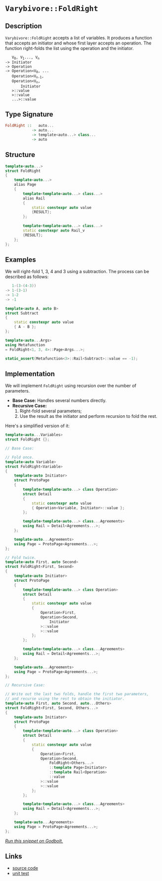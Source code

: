 <!-- Copyright 2024 Feng Mofan
SPDX-License-Identifier: Apache-2.0 -->

# `Varybivore::FoldRight`

## Description

`Varybivore::FoldRight` accepts a list of variables.
It produces a function that accepts an initiator and whose first layer accepts an operation.
The function right-folds the list using the operation and the initiator.
<pre><code>   V<sub>0</sub>, V<sub>1</sub>..., V<sub>n</sub>
-> Initiator
-> Operation
-> Operation&lt;V<sub>0</sub>, ...
   Operation&lt;V<sub>n-1</sub>,
   Operation&lt;V<sub>n</sub>,
       Initiator
   &gt;::value
   &gt;::value
   ...&gt;::value</code></pre>

## Type Signature

```Haskell
FoldRight ::   auto...
            -> auto...
            -> template<auto...> class...
            -> auto
```

## Structure

```C++
template<auto...>
struct FoldRight
{
    template<auto...>
    alias Page
    {
        template<template<auto...> class...>
        alias Rail
        {
            static constexpr auto value
            {RESULT};
        };
        
        template<template<auto...> class...>
        static constexpr auto Rail_v
        {RESULT};
    };
};
```

## Examples

We will right-fold 1, 3, 4 and 3 using a subtraction.
The process can be described as follows:

```C++
   1-(3-(4-3))
-> 1-(3-1)
-> 1-2
-> -1
```

```C++
template<auto A, auto B>
struct Subtract
{
    static constexpr auto value
    { A - B };
};

template<auto...Args>
using Metafunction 
= FoldRight<1, 3, 4>::Page<Args...>;

static_assert(Metafunction<3>::Rail<Subtract>::value == -1);
```

## Implementation

We will implement `FoldRight` using recursion over the number of parameters.

- **Base Case:** Handles several numbers directly.
- **Recursive Case:**
  1. Right-fold several parameters;
  2. Use the result as the initiator and perform recursion to fold the rest.

Here's a simplified version of it:

```C++
template<auto...Variables>
struct FoldRight {};

// Base Case:

// Fold once.
template<auto Variable>
struct FoldRight<Variable>
{
    template<auto Initiator>
    struct ProtoPage
    {
        template<template<auto...> class Operation>
        struct Detail
        {
            static constexpr auto value
            { Operation<Variable, Initiator>::value };
        };

        template<template<auto...> class...Agreements>
        using Rail = Detail<Agreements...>;
    };

    template<auto...Agreements>
    using Page = ProtoPage<Agreements...>;
};

// Fold twice.
template<auto First, auto Second>
struct FoldRight<First, Second>
{
    template<auto Initiator>
    struct ProtoPage
    {
        template<template<auto...> class Operation>
        struct Detail
        {
            static constexpr auto value 
            { 
                Operation<First,
                Operation<Second,
                    Initiator
                >::value
                >::value
            };
        };

        template<template<auto...> class...Agreements>
        using Rail = Detail<Agreements...>;
    };

    template<auto...Agreements>
    using Page = ProtoPage<Agreements...>;
};

// Recursive Case:

// Write out the last two folds, handle the first two parameters,
// and recurse using the rest to obtain the initiator.
template<auto First, auto Second, auto...Others>
struct FoldRight<First, Second, Others...>
{
    template<auto Initiator>
    struct ProtoPage
    {
        template<template<auto...> class Operation>
        struct Detail
        {
            static constexpr auto value
            {
                Operation<First,
                Operation<Second,
                    FoldRight<Others...>
                    ::template Page<Initiator>
                    ::template Rail<Operation>
                    ::value
                >::value
                >::value
            };
        };

        template<template<auto...> class...Agreements>
        using Rail = Detail<Agreements...>;
    };

    template<auto...Agreements>
    using Page = ProtoPage<Agreements...>;
};
```

[*Run this snippet on Godbolt.*](https://godbolt.org/#z:OYLghAFBqd5QCxAYwPYBMCmBRdBLAF1QCcAaPECAMzwBtMA7AQwFtMQByARg9KtQYEAysib0QXACx8BBAKoBnTAAUAHpwAMvAFYTStJg1DIApACYAQuYukl9ZATwDKjdAGFUtAK4sGIAGxcpK4AMngMmAByPgBGmMQSGgDspAAOqAqETgwe3r566ZmOAmER0SxxCQCc/raY9sUMQgRMxAS5Pn6BdQ3Zza0EpVGx8YkpCi1tHflBEwND5ZUgNQCUtqhexMjsHASYLKkGeyYAzG5MXkQAdDcAaq14TDH0CqfYJhoAghPEXg4A1AAxTzoABKeGACAI/xMSSsSQAIqcrF8Pp8APTo/4WJhKf7nJQgNFozFAkH/ATbK5ovYHI6YU7nS6of73YiPZ4Mk7vL4/P7Q4G0MEQqGMtkc%2BhvYlwtH/OX/WmHJjHM4XIj/ACSDCyypIUq%2B8v%2BfIBymIqCIyiYwAZBvlsJRn0NhsV9MZLuVXKZ1xub3%2ByAMCgU/wA8ql4srsvrHU65cboQjMC06LKYzCZbbU/K5o5kH6BBNMKpUsR/mqWQA3MReG3RzNy%2B0hsPECMCMUPJ70Uia7WOXXEN4gECV7yYNNIk4OzOw8cOlMx90qtwLz1lm7U7l%2BgMKNefYDETD7RgEV7cudOryZIz/UFMOgwk4I/4JpO0Rm7/eHwTbn2nidn6fIsSGYKvsSqLquNzvgebBflGhoXuEwD/Ja1r3o%2BprmqgKGelBn7HmuUp/qiiKAaiXykoK6AKgA7ngVI0qBrqqsyQJ4MQExdmW/xCJgaAMOgUZxmSQrgpCBCMoCbEcdxvECAJp7EZO8rLoyXFajqRD9gptZGgQvwmmaFpWjWhr2mezqMR6bqWeBzIERu/q4kGobho0cGpkJz63q%2BwGmemOmZtmdF5gwBZFiWXHDtWMK%2BamDbmXWcouc2blnJJ7EEKQCWJclLYMIyPF8egWWxYlhrqb2mnZXWA5DlWJllaZ3KDlFDWJQBREBXaJGddVKlnP1XqoPZ2Cbk5O57tBR4njyXVyghV43nepyPl5yZnLhMH4T%2B7ydX5M5ATpg0QVcm3Te582Xkh2FochhlYcZb6TXh37rrts49bO5FYqCvGbJk5ajgS7CHaSADq7J7BSlwKggo4BtCBDUSy/BCgoXYIIY6D0LDo40BlNEsqkrSsIm8ToySWJY/8%2B7IP9o4LUhBBwzTmATAqLKoDESYMLj/zhBpJDUl8x0sel0lcYVcmcXZNzBsz5OCXp/LCcKYkSVJmUyUVXby3D7EjdKSlyqL6oVY8VXaYaQkYUZ1r/v5maDabw07WNgaNq5kZWx5ysAmtPlzWmxt1kFuZ8WFxalixrXVX5IeNblqVuOLmVx6mSfe24Uv8SVQeNZRomimcevk4bpWNf8g7Lshj1nObfYXZXhrVzZo5La%2BJdNnlTfN3KLX1enMa1bHFdTs1dUjkPY6kUHHVfUHztt6pstve7r1nbBPsxoz17ebdAdPR%2BW2vYRIfz4dFl0lZzHeqdz0n03u83Std2YdhR9TV%2Bhu9Z9oMAFSAKAcA9EJIgEABVsBCHAUA0B5FgEIP/nAz4xIzAnHCP6LwWB7xuD4tsVIx4owMWvrZdUnwZbqisNpISQgvDc2bA4I2Z4w4hUjhFGOg9gINkdAAWmxDPX%2BB0yKfBdjuYgwAZpol3gAWUTEwKgXgGAOGyDFFBD5VZF3EmcII/wThdkkLVD%2BG1xGn1/AvMOAB9Jy8QCAQFkS0BRSjk4nFqh3AqdC9JMEYRPVqaFX48K4CsZEHA1i0E4AAVl4H4DgWhSCoE4G4aw1gjQbC2KOcwJweCkAIJoEJawADWIBwmSCuBoSQXAkgnA0OEjQZh/D%2BDMAADkafoTgkheAsESBoUg0TYnxI4LwBQIBuk5JiSE0gcBYAwEQCADYBBUiXHIJQNABw6DxEiKTTgqhGn%2BB4f4SQ/xgDIFzFIK4ZheCYHwJpPA6A9D8EECIMQ7ApAyEEIoFQ6gxmkF0EEaizZUicB4KEiJUTclxM4MGS4CzoSoCoP8bZuz9mHOOf8U5Zh/gQA8Ks%2BgJYMmBN4KMrQawIBIBWakNZZAKAQDJRSkAwApBmD4HQPY7FKAxDBTEcIrQACegLeCcuYMQblwYYjaF4qMrJKytrBgYLQXlXysAxC8MAc4tBaBDO4LwLALBDDAHEAqti4q8CAw1bEwsf09h8vIIIeoYLaB4BiM2IVHgsBgr0ngTpmrSCA2IDEDImAEw6qMPaowuS1hUAMBI24eBMDURctErJ9zhCiHEC8pN7y1Bgp%2BfoXVKAkmWH0A6oZkA1ioAIdkDVPCJjyQRKYSw1gzB9J9eyLAxaIBrDsEa5wEBXDTD8EEUI4RhgVFGEEQoWQBB9oKBkCdDAFgjASLMeoXamiTHaJ4ToehO3KIEP0No86R2LtsGuqdsw10HqWIE9YmxtgSGBRwSJPSwX9PhTsvZByjknJKeiiAuBCAkBhGg/F2Sw1rDhkwLACR22kEKZIE4VwqgnCSJIMpZhJD%2BA0NU/wVRWkcHaaQTpmSriBH8I0qojSuD%2BGKVwcJiHai9N4P0wZwyQNjOJdMklsyoWLKpTSnFGy2CcFaCwcsSQeFMDGleLgVQrhcFKRcq5JAbl3NkI81N0h01KEzV83QjK/lMABZq%2B9j6GPgo4JC%2BZMNYWlmICJsTEnHJSZk3JjQGKsXkpxYBk4ZgVgErDRM0lqBsXxCWdSoLHnRjCdEzwxz9KqhcG6TQWgLKhkQHZV8gVPKrWZaFSKsVDgrVSqPDKuVYLFXKtVeqq12rdX6tifgWmjgTVgvNXTS1Xrwh7DCV8%2B1jqeUup2LE91nqsk%2Br9UoQNtXEL%2BYjVaBQ0bY3xqtUmtTzyNOyAzZ82Jumc2hrrVYAtvW22lvLfmTgVaCA1v2w2pt8QW1s3gB25dO6/A9v4qe4I/EL2jrSDOxoH3x2NG%2B0e7djQ93rryP2noK7wfA63SejdMxj3zCHYsUdHbUm3qvd1kzz7OA2bs%2BJyTSFpOydKRiv9mkvPAcJXk0g4HIOUHvfhwjMmylJFo0kSpkg0P7KCKZpjtgWO0/Y/ATjczoWhb4%2BszZHBhNIpYAocsuZyyk/pBMBT/6W0qYeSmtbrz5Baa2zoEAej9OGaBbh3HXz%2BkWehRSOF8uDmK%2BV/8VXMn1fQkxeFilXmTi%2BdY0SgLKAfc4ql6H0YyvUipAse7ixnurG2f2Uy5L5M2Ucq5UK7LmfhWivFYVoL0rZXyvq5gJVKqxBVa9TV4Ng2tWGuUc1r5rXLg7CyZ121PWHVOu5QNt17IRu8DG/6ybwbptsb4JG%2BbMa41hgTbwFbeuJDrbeUbrNpvdvGHzTYI7j24mndCpwdE1a831ssI2xjzabkPZLdDl7Lh3uI6h4OsoC7p1FGyADv72Q4dLt6LuhHSHLdZ7MHc9VHN/M9AYD7OYfdcAw9O9a9NJBAnHUFG3fHJ3f4F3FXNXD0dmX9RTXFIDAPEXMDTACDUYaDbrFnEAMwGTE4E4cJGpcpTDegpIUjJ9NAgZIXEZUDGDEASQcJBDcJRpOpKoSQKoSpJDLgPRbrE4VAvpTgPzNje9c5DghQrgkg71cmbIfgoAA)

## Links

- [source code](../../../../conceptrodon/varybivore/fold_right.hpp)
- [unit test](../../../../tests/unit/metafunctions/varybivore/fold_right.test.hpp)

